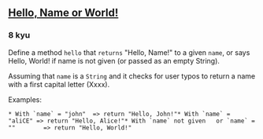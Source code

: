 <h2><a href=https://www.codewars.com/kata/57e3f79c9cb119374600046b/train/python target="_blank">Hello, Name or World!</a></h2><h3>8 kyu</h3><p>Define a method <code>hello</code> that <code>returns</code> "Hello, Name!" to a given <code>name</code>, or says Hello, World! if name is not given (or passed as an empty String).</p><p>Assuming that <code>name</code> is a <code>String</code> and it checks for user typos to return a name with a first capital letter (Xxxx).</p><p>Examples:</p><pre><code>* With `name` = "john"  =&gt; return "Hello, John!"* With `name` = "aliCE" =&gt; return "Hello, Alice!"* With `name` not given   or `name` = ""        =&gt; return "Hello, World!"</code></pre>